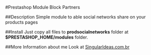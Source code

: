 #Prestashop Module Block Partners

##Description
Simple module to able social networks share on your products pages

##Install
Just copy all files to **prodsocialnetworks** folder at **$PRESTASHOP_HOME/modules** folder.

##More Information about me
Look at [SingularIdeas.com.br](http://singularideas.com.br/produtos/prestashop/modulo-redes-sociais-para-produtos/)
